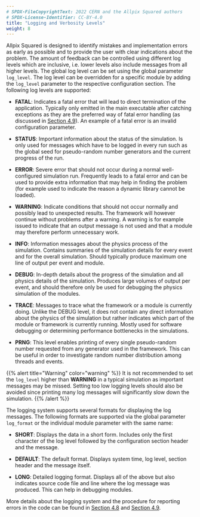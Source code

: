 ```yaml
---
# SPDX-FileCopyrightText: 2022 CERN and the Allpix Squared authors
# SPDX-License-Identifier: CC-BY-4.0
title: "Logging and Verbosity Levels"
weight: 8
---
```


Allpix Squared is designed to identify mistakes and implementation errors as early as possible and to provide the user with
clear indications about the problem. The amount of feedback can be controlled using different log levels which are inclusive,
i.e. lower levels also include messages from all higher levels. The global log level can be set using the global parameter
`log_level`. The log level can be overridden for a specific module by adding the `log_level` parameter to the respective
configuration section. The following log levels are supported:

- **FATAL**:
  Indicates a fatal error that will lead to direct termination of the application. Typically only emitted in the main
  executable after catching exceptions as they are the preferred way of fatal error handling (as discussed in
  [Section 4.9](../../04_framework/09_error_reporting)). An example of a fatal error is an invalid configuration parameter.

- **STATUS**:
  Important information about the status of the simulation. Is only used for messages which have to be logged in every run
  such as the global seed for pseudo-random number generators and the current progress of the run.

- **ERROR**:
  Severe error that should not occur during a normal well-configured simulation run. Frequently leads to a fatal error and
  can be used to provide extra information that may help in finding the problem (for example used to indicate the reason a
  dynamic library cannot be loaded).

- **WARNING**:
  Indicate conditions that should not occur normally and possibly lead to unexpected results. The framework will however
  continue without problems after a warning. A warning is for example issued to indicate that an output message is not used
  and that a module may therefore perform unnecessary work.

- **INFO**:
  Information messages about the physics process of the simulation. Contains summaries of the simulation details for every
  event and for the overall simulation. Should typically produce maximum one line of output per event and module.

- **DEBUG**:
  In-depth details about the progress of the simulation and all physics details of the simulation. Produces large volumes
  of output per event, and should therefore only be used for debugging the physics simulation of the modules.

- **TRACE**:
  Messages to trace what the framework or a module is currently doing. Unlike the DEBUG level, it does not contain any
  direct information about the physics of the simulation but rather indicates which part of the module or framework is
  currently running. Mostly used for software debugging or determining performance bottlenecks in the simulations.

- **PRNG**:
  This level enables printing of every single pseudo-random number requested from any generator used in the framework. This
  can be useful in order to investigate random number distribution among threads and events.

{{% alert title="Warning" color="warning" %}}
It is not recommended to set the `log_level` higher than **WARNING** in a typical simulation as important messages may be
missed. Setting too low logging levels should also be avoided since printing many log messages will significantly slow down
the simulation.
{{% /alert %}}

The logging system supports several formats for displaying the log messages. The following formats are supported via the
global parameter `log_format` or the individual module parameter with the same name:

- **SHORT**:
  Displays the data in a short form. Includes only the first character of the log level followed by the configuration
  section header and the message.

- **DEFAULT**:
  The default format. Displays system time, log level, section header and the message itself.

- **LONG**:
  Detailed logging format. Displays all of the above but also indicates source code file and line where the log message was
  produced. This can help in debugging modules.

More details about the logging system and the procedure for reporting errors in the code can be found in
[Section 4.8](../../04_framework/08_logging#logging-system) and [Section 4.9](../../04_framework/09_error_reporting).
